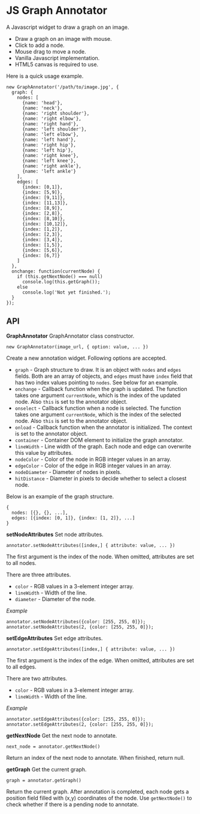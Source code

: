 JS Graph Annotator
==================

A Javascript widget to draw a graph on an image.

 * Draw a graph on an image with mouse.
 * Click to add a node.
 * Mouse drag to move a node.
 * Vanilla Javascript implementation.
 * HTML5 canvas is required to use.

Here is a quick usage example.

    new GraphAnnotator('/path/to/image.jpg', {
      graph: {
        nodes: [
          {name: 'head'},
          {name: 'neck'},
          {name: 'right shoulder'},
          {name: 'right elbow'},
          {name: 'right hand'},
          {name: 'left shoulder'},
          {name: 'left elbow'},
          {name: 'left hand'},
          {name: 'right hip'},
          {name: 'left hip'},
          {name: 'right knee'},
          {name: 'left knee'},
          {name: 'right ankle'},
          {name: 'left ankle'}
        ],
        edges: [
          {index: [0,1]},
          {index: [5,9]},
          {index: [9,11]},
          {index: [11,13]},
          {index: [8,9]},
          {index: [2,8]},
          {index: [8,10]},
          {index: [10,12]},
          {index: [1,2]},
          {index: [2,3]},
          {index: [3,4]},
          {index: [1,5]},
          {index: [5,6]},
          {index: [6,7]}
        ]
      },
      onchange: function(currentNode) {
        if (this.getNextNode() === null)
          console.log(this.getGraph());
        else
          console.log('Not yet finished.');
      }
    });

API
---

__GraphAnnotator__ GraphAnnotator class constructor.

    new GraphAnnotator(image_url, { option: value, ... })

Create a new annotation widget. Following options are accepted.

 * `graph` - Graph structure to draw. It is an object with `nodes` and `edges`
             fields. Both are an array of objects, and `edges` must have
             `index` field that has two index values pointing to `nodes`. See
             below for an example.
 * `onchange` - Callback function when the graph is updated. The function takes
                one argument `currentNode`, which is the index of the updated
                node. Also `this` is set to the annotator object.
 * `onselect` - Callback function when a node is selected. The function takes
                one argument `currentNode`, which is the index of the selected
                node. Also `this` is set to the annotator object.
 * `onload` - Callback function when the annotator is initialized. The context
              is set to the annotator object.
 * `container` - Container DOM element to initialize the graph annotator.
 * `lineWidth` - Line width of the graph. Each node and edge can overwrite
                 this value by attributes.
 * `nodeColor` - Color of the node in RGB integer values in an array.
 * `edgeColor` - Color of the edge in RGB integer values in an array.
 * `nodeDiameter` - Diameter of nodes in pixels.
 * `hitDistance` - Diameter in pixels to decide whether to select a closest
                   node.

Below is an example of the graph structure.

    {
      nodes: [{}, {}, ...],
      edges: [{index: [0, 1]}, {index: [1, 2]}, ...]
    }

__setNodeAttributes__ Set node attributes.

    annotator.setNodeAttributes([index,] { attribute: value, ... })

The first argument is the index of the node. When omitted, attributes are set to
all nodes.

There are three attributes.

* `color` - RGB values in a 3-element integer array.
* `lineWidth` - Width of the line.
* `diameter` - Diameter of the node.

_Example_

    annotator.setNodeAttributes({color: [255, 255, 0]});
    annotator.setNodeAttributes(2, {color: [255, 255, 0]});

__setEdgeAttributes__ Set edge attributes.

    annotator.setEdgeAttributes([index,] { attribute: value, ... })

The first argument is the index of the edge. When omitted, attributes are set to
all edges.

There are two attributes.

* `color` - RGB values in a 3-element integer array.
* `lineWidth` - Width of the line.

_Example_

    annotator.setEdgeAttributes({color: [255, 255, 0]});
    annotator.setEdgeAttributes(2, {color: [255, 255, 0]});

__getNextNode__ Get the next node to annotate.

    next_node = annotator.getNextNode()

Return an index of the next node to annotate. When finished, return null.

__getGraph__ Get the current graph.

    graph = annotator.getGraph()

Return the current graph. After annotation is completed, each node gets a
position field filled with (x,y) coordinates of the node. Use `getNextNode()`
to check whether if there is a pending node to annotate.
